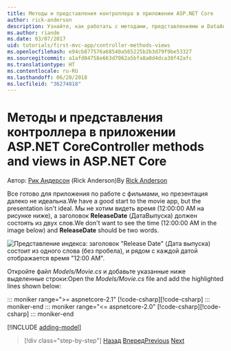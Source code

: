 ```yaml
---
title: Методы и представления контроллера в приложении ASP.NET Core
author: rick-anderson
description: Узнайте, как работать с методами, представлениями и DataAnnotations контроллера в ASP.NET Core.
ms.author: riande
ms.date: 03/07/2017
uid: tutorials/first-mvc-app/controller-methods-views
ms.openlocfilehash: e94cb877576a68540a565225b2b3d79f9be53327
ms.sourcegitcommit: a1afd04758e663d7062a5bfa8a0d4dca38f42afc
ms.translationtype: HT
ms.contentlocale: ru-RU
ms.lasthandoff: 06/20/2018
ms.locfileid: "36274818"
---
```

# <a name="controller-methods-and-views-in-aspnet-core"></a><span data-ttu-id="fb6c7-103">Методы и представления контроллера в приложении ASP.NET Core</span><span class="sxs-lookup"><span data-stu-id="fb6c7-103">Controller methods and views in ASP.NET Core</span></span>

<span data-ttu-id="fb6c7-104">Автор: [Рик Андерсон](https://twitter.com/RickAndMSFT) (Rick Anderson)</span><span class="sxs-lookup"><span data-stu-id="fb6c7-104">By [Rick Anderson](https://twitter.com/RickAndMSFT)</span></span>

<span data-ttu-id="fb6c7-105">Все готово для приложения по работе с фильмами, но презентация далеко не идеальна.</span><span class="sxs-lookup"><span data-stu-id="fb6c7-105">We have a good start to the movie app, but the presentation isn't ideal.</span></span> <span data-ttu-id="fb6c7-106">Мы не хотим видеть время (12:00:00 AM на рисунке ниже), а заголовок **ReleaseDate** (ДатаВыпуска) должен состоять из двух слов.</span><span class="sxs-lookup"><span data-stu-id="fb6c7-106">We don't want to see the time (12:00:00 AM in the image below) and **ReleaseDate** should be two words.</span></span>

![Представление индекса: заголовок "Release Date" (Дата выпуска) состоит из одного слова (без пробела), и рядом с каждой датой отображается время "12:00 AM".](working-with-sql/_static/m55.png)

<span data-ttu-id="fb6c7-108">Откройте файл *Models/Movie.cs* и добавьте указанные ниже выделенные строки:</span><span class="sxs-lookup"><span data-stu-id="fb6c7-108">Open the *Models/Movie.cs* file and add the highlighted lines shown below:</span></span>

::: moniker range=">= aspnetcore-2.1"
<span data-ttu-id="fb6c7-109">[!code-csharp[](start-mvc/sample/MvcMovie21/Models/MovieDateFixed.cs?name=snippet_1&highlight=2,3,12-13,17)]</span><span class="sxs-lookup"><span data-stu-id="fb6c7-109">[!code-csharp[](start-mvc/sample/MvcMovie21/Models/MovieDateFixed.cs?name=snippet_1&highlight=2,3,12-13,17)]</span></span>
::: moniker-end
::: moniker range="<= aspnetcore-2.0"
<span data-ttu-id="fb6c7-110">[!code-csharp[](start-mvc/sample/MvcMovie/Models/MovieDateWithExtraUsings.cs?name=snippet_1&highlight=13-14)]</span><span class="sxs-lookup"><span data-stu-id="fb6c7-110">[!code-csharp[](start-mvc/sample/MvcMovie/Models/MovieDateWithExtraUsings.cs?name=snippet_1&highlight=13-14)]</span></span>
::: moniker-end

[!INCLUDE [adding-model](~/includes/mvc-intro/controller-methods-views.md)]

> [!div class="step-by-step"]
> <span data-ttu-id="fb6c7-111">[Назад](working-with-sql.md)
> [Вперед](search.md)</span><span class="sxs-lookup"><span data-stu-id="fb6c7-111">[Previous](working-with-sql.md)
[Next](search.md)</span></span>  
